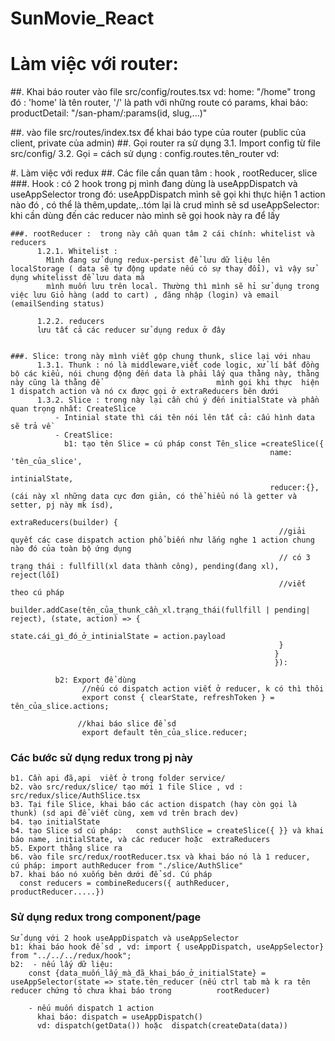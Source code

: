 # SunMovie_React

# Làm việc với router:
  ##. Khai báo router vào file src/config/routes.tsx 
      vd: home: "/home" trong đó : 'home' là tên router, '/' là path 
        với những route có params, khai báo:  productDetail: "/san-pham/:params(id, slug,...)"
        
  ##. vào file src/routes/index.tsx để khai báo type của router  (public của client, private của admin)
  ##. Gọi router ra sử dụng
      3.1. Import config từ file src/config/
      3.2. Gọi = cách sử dụng : config.routes.tên_router
        vd: <Link to={config.routes.home} ></Link>
        
#. Làm việc với redux
  ##. Các file cần quan tâm : hook , rootReducer, slice
    ###. Hook : có 2 hook trong pj mình đang dùng là useAppDispatch và useAppSelector
          trong đó: useAppDispatch mình sẽ gọi khi thực hiện 1 action nào đó , có thể là thêm,update,..tóm lại là crud mình sẽ sd
                    useAppSelector: khi cần dùng đến các reducer nào mình sẽ gọi hook này ra để lấy
                    
    ###. rootReducer :  trong này cần quan tâm 2 cái chính: whitelist và reducers 
          1.2.1. Whitelist :
            Mình đang sử dụng redux-persist để lưu dữ liệu lên localStorage ( data sẽ tự động update nếu có sự thay đổi), vì vậy sử dụng whitelisst để lưu data mà 
            mình muốn lưu trên local. Thường thì mình sẽ hỉ sử dụng trong việc lưu Giỏ hàng (add to cart) , đăng nhập (login) và email (emailSending status)
          
          1.2.2. reducers
          lưu tất cả các reducer sử dụng redux ở đây
          
    
    ###. Slice: trong này mình viết gộp chung thunk, slice lại với nhau
          1.3.1. Thunk : nó là middleware,viết code logic, xử lí bất đồng bộ các kiểu, nói chung động đến data là phải lấy qua thằng này, thằng này cũng là thằng để                          mình gọi khi thực  hiện 1 dispatch action và nó cx được gọi ở extraReducers bên dưới
          1.3.2. Slice : trong này lại cần chú ý đến initialState và phần quan trọng nhất: CreateSlice
              - Intinial state thì cái tên nói lên tất cả: cấu hình data sẽ trả về
              - CreatSlice: 
                b1: tạo tên Slice = cú pháp const Tên_slice =createSlice({
                                                              name: 'tên_của_slice',
                                                              intinialState,
                                                              reducer:{}, (cái này xl những data cực đơn giản, có thể hiểu nó là getter và setter, pj này mk ísd),
                                                               extraReducers(builder) {  
                                                                //giải quyết các case dispatch action phổ biến như lắng nghe 1 action chung nào đó của toàn bộ ứng dụng
                                                                // có 3 trạng thái : fullfill(xl data thành công), pending(đang xl), reject(lỗi) 
                                                                //viết theo cú pháp
                                                                builder.addCase(tên_của_thunk_cần_xl.trạng_thái(fullfill | pending| reject), (state, action) => {
                                                                    state.cái_gì_đó_ở_intinialState = action.payload
                                                                }
                                                               }
                                                               }):
        
              b2: Export để dùng
                    //nếu có dispatch action viết ở reducer, k có thì thôi
                    export const { clearState, refreshToken } = tên_của_slice.actions;
                   
                   //khai báo slice để sd
                    export default tên_của_slice.reducer;
 
  ### Các bước sử dụng redux trong pj này
    b1. Cần api đã,api  viết ở trong folder service/
    b2. vào src/redux/slice/ tạo mới 1 file Slice , vd : src/redux/slice/AuthSlice.tsx 
    b3. Tại file Slice, khai báo các action dispatch (hay còn gọi là thunk) (sd api để viết cùng, xem vd trên brach dev)
    b4. tạo initialState
    b4. tạo Slice sd cú pháp:   const authSlice = createSlice({ }} và khai báo name, initialState, và các reducer hoặc  extraReducers
    b5. Export thằng slice ra
    b6. vào file src/redux/rootReducer.tsx và khai báo nó là 1 reducer,  cú pháp: import authReducer from "./slice/AuthSlice"
    b7. khai báo nó xuống bên dưới để sd. Cú pháp 
      const reducers = combineReducers({ authReducer, productReducer.....})
    
  ### Sử dụng redux trong component/page
    Sử dụng với 2 hook useAppDispatch và useAppSelector
    b1: khai báo hook để sd , vd: import { useAppDispatch, useAppSelector} from "../../../redux/hook";
    b2:  - nếu lấy dữ liệu:
        const {data_muốn_lấy_mà_đã_khai_báo_ở_initialState} = useAppSelector(state => state.tên_reducer (nếu ctrl tab mà k ra tên reducer chứng tỏ chưa khai báo trong          rootReducer)
        
        - nếu muốn dispatch 1 action 
          khai báo: dispatch = useAppDispatch()
          vd: dispatch(getData()) hoặc  dispatch(createData(data))
          
    
